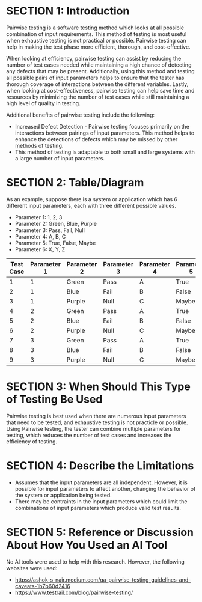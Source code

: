 # SECTION 1: Introduction

Pairwise testing is a software testing method which looks at all possible combination of input requirements. This method of testing is most useful when exhaustive testing is not practical or possible. Pairwise testing can help in making the test phase more efficient, thorough, and cost-effective. 

When looking at efficiency, pairwise testing can assist by reducing the number of test cases needed while maintaining a high chance of detecting any defects that may be present. Additionally, using this method and testing all possible pairs of input parameters helps to ensure that the tester has thorough coverage of interactions between the different variables. Lastly, when looking at cost-effectiveness, pairwise testing can help save time and resources by minimizing the number of test cases while still maintaining a high level of quality in testing. 

Additional benefits of pairwise testing include the following:

* Increased Defect Detection - Pairwise testing focuses primarily on the interactions between pairings of input parameters. This method helps to enhance the detections of defects which may be missed by other methods of testing.
* This method of testing is adaptable to both small and large systems with a large number of input parameters.

# SECTION 2: Table/Diagram

As an example, suppose there is a system or application which has 6 different input parameters, each with three different possible values.

* Parameter 1: 1, 2, 3
* Parameter 2: Green, Blue, Purple
* Parameter 3: Pass, Fail, Null
* Parameter 4: A, B, C
* Parameter 5: True, False, Maybe
* Parameter 6: X, Y, Z

| Test Case | Parameter 1 | Parameter 2 | Parameter 3 | Parameter 4 | Parameter 5 | Parameter 6 |
| ---------- | ---------- | ---------- | ---------- | ---------- | ---------- | ---------- |
| 1 | 1 | Green | Pass | A | True | X |
| 2 | 1 | Blue | Fail | B | False | Y |
| 3 | 1 | Purple | Null | C | Maybe | Z |
| 4 | 2 | Green | Pass | A | True | X |
| 5 | 2 | Blue | Fail | B | False | Y |
| 6 | 2 | Purple | Null | C | Maybe | Z |
| 7 | 3 | Green | Pass | A | True | X |
| 8 | 3 | Blue | Fail | B | False | Y |
| 9 | 3 | Purple | Null | C | Maybe | Z |

# SECTION 3: When Should This Type of Testing Be Used

Pairwise testing is best used when there are numerous input parameters that need to be tested, and exhaustive testing is not practicle or possible. Using Pairwise testing, the tester can combine multiple parameters for testing, which reduces the number of test cases and increases the efficiency of testing. 

# SECTION 4: Describe the Limitations

* Assumes that the input parameters are all independent. However, it is possible for input parameters to affect another, changing the behavior of the system or application being tested.
* There may be contraints in the input parameters which could limit the combinations of input parameters which produce valid test results.

# SECTION 5: Reference or Discussion About How You Used an AI Tool

No AI tools were used to help with this research. However, the following websites were used:
* https://ashok-s-nair.medium.com/qa-pairwise-testing-guidelines-and-caveats-1b7b60d2416
* https://www.testrail.com/blog/pairwise-testing/